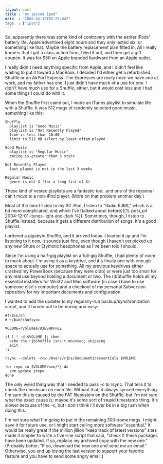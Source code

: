 ```yaml
---
layout: post
title : "my second ipod"
date  : "2006-04-19T03:22:04Z"
tags  : ["ipod"]
---
```

So, apparently there was some kind of controvery with the earlier iPods'
battery life.  Apple advertised eight hours and they only lasted six, or
something like that.  Maybe the battery replacement plan fitted in.  All I
really know is that I got a class action form, filled it out, and then got a
gift coupon.  It was for $50 on Apple branded hardware from an Apple outlet.

I really didn't need anything specific from Apple, and I didn't feel like
waiting to put it toward a MacBook.  I decided I'd either get a refurbished
Shuffle or an AirPort Express.  The Expresses are really neat:  we have one at
work, and my father has one.  I just didn't have much of a use for one.  I
didn't have much use for a Shuffle, either, but it would cost less and I had
some things I could do with it.

When the Shuffle first came out, I made an iTunes playlist to simulate life
with a Shuffle.  It was 512 megs of randomly selected good music, something
like this:

    Shuffle
      playlist is "Good Music"
      playlist is "Not Recently Played"
      time is less than 10:00
      limit to 512 MB select by least often played

    Good Music
      playlist is "Regular Music"
      rating is greater than 3 stars

    Not Recently Played
      last played is not in the last 3 weeks

    Regular Music
      genre is not X (for a long list of X)

These kind of nested playlists are a fantastic tool, and one of the reasons I
can't move to a non-iPod player.  (More on that problem another day.)

Most of the time I listen to my 3G iPod, I listen to "Radio RJBS," which is a
bit more complicated, and which I've [talked about
before]({% post_url 2004-12-01-itunes-light-and-dark %}).  Sometimes, though, I listen
to Shuffle instead, because it gets a different distribution of songs.  It's a
good playlist.

I ordered a gigabyte Shuffle, and it arrived today.  I loaded it up and I'm
listening to it now.  It sounds just fine, even though I haven't yet picked up
any new Shure or Etymotic headphones as I've been told I should.

Since I'm using a half-gig playlist on a full-gig Shuffle, I had plenty of room
to muck about.  I'm using it as a keydrive, and it's finally one with enough
space to actually use for something.  All my previous keydrives either crashed
my PowerBook (because they were crap) or were just too small for any real use
beyond holding a document or two.  The rjbShuffle holds all my essential
installers for Win32 and Mac software (in case I have to use someone else's
computer) and a checkout of my personal Subversion repository for my important
documents and configuration.

I wanted to add the updater to my regularly-run backup/synchronization script,
and it turned out to be boring and easy:

    #!/bin/sh
    # ~/bin/shufsync

    VOLUME=/Volumes/RJBSHUFFLE

    if [ ! -d $VOLUME ]; then
      echo the rjbShuffle isn\'t mounted; skipping
      exit
    fi

    rsync --delete -rcv /Users/rjbs/Documents/essentials $VOLUME

    for repo in $VOLUME/svn/*; do
      svn update $repo
    done

The only weird thing was that I needed to pass -c to rsync.  That tells it to
check the checksum on each file.  Without that, it always synced everything.
I'm sure this is caused by the FAT filesystem on the Shuffle, but I'm not sure
what the exact cause is; maybe it's some sort of stupid timestamp thing.  It's
slower because of the -c, but I don't think I'll ever be in a big rush when
doing this.

I'm not sure what I'm going to put in the remaining 300-some megs.  I might
save it for future use, or I might start calling more software "essential."  It
would be really great if the million jillion "keep track of latest versions"
sites made it simpler to write a five-line script that said, "check if these
packages have been updated.  If so, replace my archived copy with the new one."
(Probably better: "If so, download the new one and send me an email."
Otherwise, you end up losing the last version to support your favorite feature
and you have to send some angry email.)

